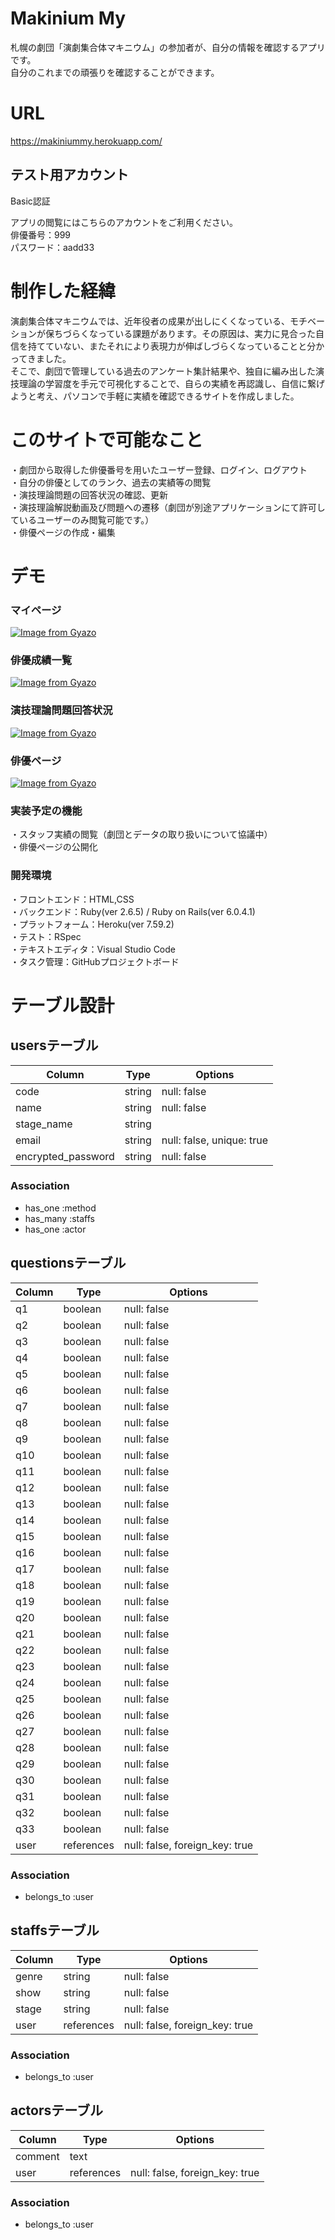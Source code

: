 # Makinium My

札幌の劇団「演劇集合体マキニウム」の参加者が、自分の情報を確認するアプリです。  
自分のこれまでの頑張りを確認することができます。

# URL
https://makiniummy.herokuapp.com/

## テスト用アカウント

Basic認証  

アプリの閲覧にはこちらのアカウントをご利用ください。  
俳優番号：999  
パスワード：aadd33

# 制作した経緯
演劇集合体マキニウムでは、近年役者の成果が出しにくくなっている、モチベーションが保ちづらくなっている課題があります。その原因は、実力に見合った自信を持てていない、またそれにより表現力が伸ばしづらくなっていることと分かってきました。  
そこで、劇団で管理している過去のアンケート集計結果や、独自に編み出した演技理論の学習度を手元で可視化することで、自らの実績を再認識し、自信に繋げようと考え、パソコンで手軽に実績を確認できるサイトを作成しました。

# このサイトで可能なこと
・劇団から取得した俳優番号を用いたユーザー登録、ログイン、ログアウト  
・自分の俳優としてのランク、過去の実績等の閲覧  
・演技理論問題の回答状況の確認、更新  
・演技理論解説動画及び問題への遷移（劇団が別途アプリケーションにて許可しているユーザーのみ閲覧可能です。）  
・俳優ページの作成・編集

# デモ
### マイページ
[![Image from Gyazo](https://i.gyazo.com/bc90453439daf83318e09cc18f512fb2.png)](https://gyazo.com/bc90453439daf83318e09cc18f512fb2)

### 俳優成績一覧
[![Image from Gyazo](https://i.gyazo.com/56e804c8c71820a94fc4300289a15ccd.gif)](https://gyazo.com/56e804c8c71820a94fc4300289a15ccd)

### 演技理論問題回答状況
[![Image from Gyazo](https://i.gyazo.com/0f316de35ed0d52e1b711cc5a7ff71d8.jpg)](https://gyazo.com/0f316de35ed0d52e1b711cc5a7ff71d8)

### 俳優ページ
[![Image from Gyazo](https://i.gyazo.com/a354fca44e963aec956b3f33c1097d08.gif)](https://gyazo.com/a354fca44e963aec956b3f33c1097d08)

### 実装予定の機能
・スタッフ実績の閲覧（劇団とデータの取り扱いについて協議中）  
・俳優ページの公開化

### 開発環境
・フロントエンド：HTML,CSS  
・バックエンド：Ruby(ver 2.6.5) / Ruby on Rails(ver 6.0.4.1)  
・プラットフォーム：Heroku(ver 7.59.2)  
・テスト：RSpec  
・テキストエディタ：Visual Studio Code  
・タスク管理：GitHubプロジェクトボード  


# テーブル設計

## usersテーブル

| Column             | Type   | Options                   |
|--------------------|--------|---------------------------|
| code               | string | null: false               |
| name               | string | null: false               |
| stage_name         | string |                           |
| email              | string | null: false, unique: true |
| encrypted_password | string | null: false               |

### Association

- has_one  :method
- has_many :staffs
- has_one  :actor

## questionsテーブル

| Column  | Type       | Options                        |
|---------|------------|--------------------------------|
| q1      | boolean    | null: false                    |
| q2      | boolean    | null: false                    |
| q3      | boolean    | null: false                    |
| q4      | boolean    | null: false                    |
| q5      | boolean    | null: false                    |
| q6      | boolean    | null: false                    |
| q7      | boolean    | null: false                    |
| q8      | boolean    | null: false                    |
| q9      | boolean    | null: false                    |
| q10     | boolean    | null: false                    |
| q11     | boolean    | null: false                    |
| q12     | boolean    | null: false                    |
| q13     | boolean    | null: false                    |
| q14     | boolean    | null: false                    |
| q15     | boolean    | null: false                    |
| q16     | boolean    | null: false                    |
| q17     | boolean    | null: false                    |
| q18     | boolean    | null: false                    |
| q19     | boolean    | null: false                    |
| q20     | boolean    | null: false                    |
| q21     | boolean    | null: false                    |
| q22     | boolean    | null: false                    |
| q23     | boolean    | null: false                    |
| q24     | boolean    | null: false                    |
| q25     | boolean    | null: false                    |
| q26     | boolean    | null: false                    |
| q27     | boolean    | null: false                    |
| q28     | boolean    | null: false                    |
| q29     | boolean    | null: false                    |
| q30     | boolean    | null: false                    |
| q31     | boolean    | null: false                    |
| q32     | boolean    | null: false                    |
| q33     | boolean    | null: false                    |
| user    | references | null: false, foreign_key: true |

### Association

- belongs_to :user

## staffsテーブル

| Column | Type       | Options                        |
|--------|------------|--------------------------------|
| genre  | string     | null: false                    |
| show   | string     | null: false                    |
| stage  | string     | null: false                    |
| user   | references | null: false, foreign_key: true |

### Association

- belongs_to :user

## actorsテーブル

| Column  | Type       | Options                        |
|---------|------------|--------------------------------|
| comment | text       |                                |
| user    | references | null: false, foreign_key: true |

### Association

- belongs_to :user

